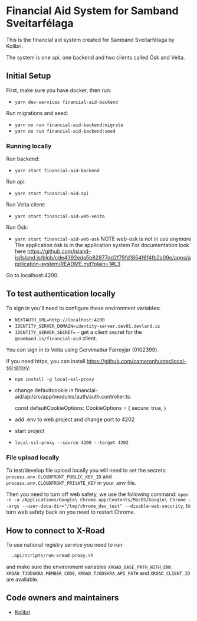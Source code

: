 # Financial Aid System for Samband Sveitarfélaga

This is the financial aid system created for Samband Sveitarfélaga by Kolibri.

The system is one api, one backend and two clients called Ósk and Veita.

## Initial Setup

First, make sure you have docker, then run:

- `yarn dev-services financial-aid-backend`

Run migrations and seed:

- `yarn nx run financial-aid-backend:migrate`
- `yarn nx run financial-aid-backend:seed`

### Running locally

Run backend:

- `yarn start financial-aid-backend`

Run api:

- `yarn start financial-aid-api`

Run Veita client:

- `yarn start financial-aid-web-veita`

Run Ósk:

- `yarn start financial-aid-web-osk`
  NOTE web-osk is not in use anymore
  The application ósk is in the application system
  For documentation look here <https://github.com/island-is/island.is/blob/cde4392eda5b82877dd2f79fd1854f6f4fb2a09e/apps/application-system/README.md?plain=1#L3>

Go to localhost:4200.

## To test authentication locally

To sign in you'll need to configure these environment variables:

- `NEXTAUTH_URL=http://localhost:4200`
- `IDENTITY_SERVER_DOMAIN=identity-server.dev01.devland.is`
- `IDENTITY_SERVER_SECRET=` - get a client secret for the `@samband.is/financial-aid` client.

You can sign in to Veita using Gervimaður Færeyjar (0102399).

If you need https, you can install <https://github.com/cameronhunter/local-ssl-proxy>:

- `npm install -g local-ssl-proxy`

- change defaultcookie in financial-aid/api/src/app/modules/auth/auth.controller.ts:

  const defaultCookieOptions: CookieOptions = {
  secure: true,
  }

- add .env to web project and change port to 4202
- start project
- `local-ssl-proxy --source 4200 --target 4202`

### File upload locally

To test/develop file upload locally you will need to set the secrets: `process.env.CLOUDFRONT_PUBLIC_KEY_ID` and `process.env.CLOUDFRONT_PRIVATE_KEY` in your .env file.

Then you need to turn off web safety, we use the following command: `open -n -a /Applications/Google\ Chrome.app/Contents/MacOS/Google\ Chrome --args --user-data-dir="/tmp/chrome_dev_test" --disable-web-security`, to turn web safety back on you need to restart Chrome.

## How to connect to X-Road

To use national registry service you need to run:

```bash
  .api/scripts/run-xroad-proxy.sh
```

and make sure the environment variables `XROAD_BASE_PATH_WITH_ENV`, `XROAD_TJODSKRA_MEMBER_CODE`, `XROAD_TJODSKRA_API_PATH` and `XROAD_CLIENT_ID` are available.

## Code owners and maintainers

- [Kolibri](https://github.com/orgs/island-is/teams/kolibri-robin-hood)
